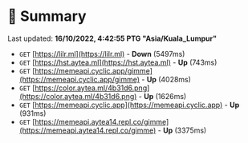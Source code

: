 # 📖 Summary
Last updated: **16/10/2022, 4:42:55 PTG "Asia/Kuala_Lumpur"**

- `GET` [https://lilr.ml](https://lilr.ml) - **Down** (5497ms)
- `GET` [https://hst.aytea.ml](https://hst.aytea.ml) - **Up** (743ms)
- `GET` [https://memeapi.cyclic.app/gimme](https://memeapi.cyclic.app/gimme) - **Up** (4028ms)
- `GET` [https://color.aytea.ml/4b31d6.png](https://color.aytea.ml/4b31d6.png) - **Up** (1626ms)
- `GET` [https://memeapi.cyclic.app](https://memeapi.cyclic.app) - **Up** (931ms)
- `GET` [https://memeapi.aytea14.repl.co/gimme](https://memeapi.aytea14.repl.co/gimme) - **Up** (3375ms)
